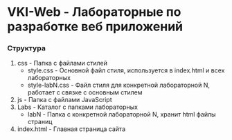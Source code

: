 # VKI-Web - Лабораторные по разработке веб приложений
### Структура
1. css - Папка с файлами стилей 
    - style.css - Основной файл стиля, используется в index.html и всех лабораторных
    - style-labN.css - Файл стиля для конкретной лабораторной N, работает с связке с основным стилем
2. js - Папка с файлами JavaScript
3. Labs - Каталог с папками лабораторных
    - labN - Папка с конкретной лабораторной N, хранит html файлы страниц
4. index.html - Главная страница сайта